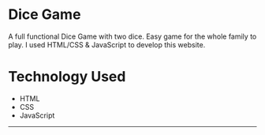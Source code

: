 # Dice Game
A full functional Dice Game with two dice. Easy game for the whole family to play. 
I used HTML/CSS & JavaScript to develop this website. 

# Technology Used
- HTML
- CSS
- JavaScript
  
---

